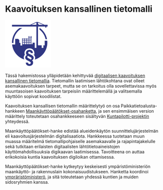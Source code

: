 # Kaavoituksen kansallinen tietomalli

![Maankäyttöpäätökset-logo](docs/images/maankayttopaatokset_logo_small.png)

Tässä hakemistossa ylläpidetään kehittyvää [digitaalisen kaavoituksen kansallinen tietomallia](https://ym-rakennettu-ymparisto.github.io/kaavatietomalli/). Tietomallin laatimisen lähtökohtana ovat olleet asemakaavoituksen tarpeet, mutta se on tarkoitus olla sovellettavissa myös muuntasoisen kaavoituksen tarpeisiin määrittelemällä ja valitsemalla käyttöön sopivat koodilistat.

Kaavoituksen kansallisen tietomallin määrittelytyö on osa Paikkatietoalusta-hankkeen [Maankäyttöpäätökset-osahanketta](http://maankaytto.paikkatietoalusta.fi/), ja sen ensimmäisen version määrittely toteutetaan osahankkeeseen sisältyvän [Kuntapilotti-projektin](http://maankaytto.paikkatietoalusta.fi/kuntapilotti) yhteydessä.

Maankäyttöpäätökset-hanke edistää alueidenkäytön suunnittelujärjestelmän eli kaavoitusjärjestelmän digitalisaatiota. Hankkeessa tuotetaan muun muassa määritelmä tietomallipohjaiselle asemakaavalle ja rajapintajakelulle sekä tutkitaan erilaisten digitaalisten lähtötietoaineistojen käyttömahdollisuuksia digikaavan laatimisessa. Tavoitteena on auttaa erikokoisia kuntia kaavoituksen digiloikan ottamisessa.

Maankäyttöpäätökset-hanke kytkeytyy keskeisesti ympäristöministeriön maankäyttö- ja rakennuslain kokonaisuudistukseen. Hanketta koordinoi [ympräristöministerö](http://www.ym.fi/), ja sitä toteutetaan yhdessä kuntien ja muiden sidosryhmien kanssa.
